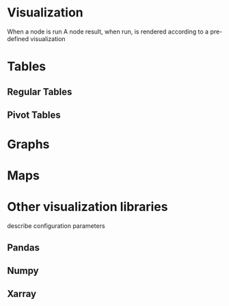 # Visualization
When a node is run A node result, when run, is rendered according to a pre-defined visualization
# Tables
## Regular Tables
## Pivot Tables
# Graphs
# Maps
# Other visualization libraries

describe configuration parameters
## Pandas
## Numpy
## Xarray

<!--stackedit_data:
eyJoaXN0b3J5IjpbMTgyODY1NTYxNCwxNzQzMDIxNjA0LC02OD
A5MDUwODVdfQ==
-->